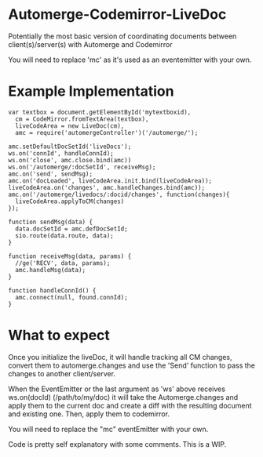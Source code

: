 # Automerge-Codemirror-LiveDoc
Potentially the most basic version of coordinating documents between client(s)/server(s) with Automerge and Codemirror

You will need to replace 'mc' as it's used as an eventemitter with your own.

# Example Implementation
```
var textbox = document.getElementById('mytextboxid),
  cm = CodeMirror.fromTextArea(textbox),
  liveCodeArea = new LiveDoc(cm),
  amc = require('automergeController')('/automerge/');

amc.setDefaultDocSetId('liveDocs');
ws.on('connId', handleConnId);
ws.on('close', amc.close.bind(amc))
ws.on('/automerge/:docSetId', receiveMsg);
amc.on('send', sendMsg);
amc.on('docLoaded', liveCodeArea.init.bind(liveCodeArea));
liveCodeArea.on('changes', amc.handleChanges.bind(amc));
amc.on('/automerge/livedocs/:docid/changes', function(changes){
  liveCodeArea.applyToCM(changes)
});

function sendMsg(data) {
  data.docSetId = amc.defDocSetId;
  sio.route(data.route, data);
}

function receiveMsg(data, params) {
  //ge('RECV', data, params);
  amc.handleMsg(data);
}

function handleConnId() {
  amc.connect(null, found.connId);
}
```
#  What to expect
Once you initialize the liveDoc, it will handle tracking all CM changes, convert them to automerge.changes
and use the 'Send' function to pass the changes to another client/server.  

When the EventEmitter or the last argument as 'ws' above receives ws.on(docId) (/path/to/my/doc)
it will take the Automerge.changes and apply them to the current doc and create a diff with the 
resulting document and existing one.  Then, apply them to codemirror.

You will need to replace the "mc" eventEmitter with your own.  

Code is pretty self explanatory with some comments.  This is a WIP.


